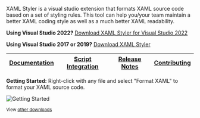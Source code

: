XAML Styler is a visual studio extension that formats XAML source code based on a set of styling rules. This tool can help you/your team maintain a better XAML coding style as well as a much better XAML readability.

**Using Visual Studio 2022?** [Download XAML Styler for Visual Studio 2022](https://marketplace.visualstudio.com/items?itemName=TeamXavalon.XAMLStyler2022)

**Using Visual Studio 2017 or 2019?** [Download XAML Styler](https://marketplace.visualstudio.com/items?itemName=TeamXavalon.XAMLStyler)

|[Documentation](https://github.com/Xavalon/XamlStyler/wiki)|[Script Integration](https://github.com/Xavalon/XamlStyler/wiki/Script-Integration)|[Release Notes](https://github.com/Xavalon/XamlStyler/wiki/Release-Notes)|[Contributing](https://github.com/Xavalon/XamlStyler/blob/master/CONTRIBUTING.md)|
|---|---|---|---|

**Getting Started:** Right-click with any file and select "Format XAML" to format your XAML source code.

![Getting Started](http://i.imgur.com/gCcNuIS.png)

<sub>View [other downloads](https://github.com/Xavalon/XamlStyler/wiki)</sub>